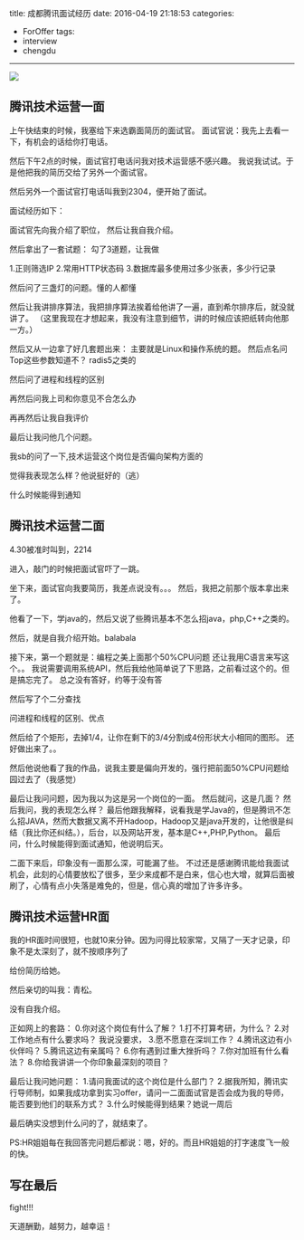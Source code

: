title: 成都腾讯面试经历
date: 2016-04-19 21:18:53
categories:
- ForOffer
tags:
- interview
- chengdu
---
![](http://ldc4.qiniudn.com/images/InterviewExperience/InterviewExperience-1.jpg)

<!--more-->
## 腾讯技术运营一面

上午快结束的时候，我塞给下来选霸面简历的面试官。
面试官说：我先上去看一下，有机会的话给你打电话。

然后下午2点的时候，面试官打电话问我对技术运营感不感兴趣。
我说我试试。于是他把我的简历交给了另外一个面试官。

然后另外一个面试官打电话叫我到2304，便开始了面试。

面试经历如下：

面试官先向我介绍了职位，
然后让我自我介绍。

然后拿出了一套试题：
勾了3道题，让我做

1.正则筛选IP
2.常用HTTP状态码
3.数据库最多使用过多少张表，多少行记录

然后问了三盏灯的问题。懂的人都懂

然后让我讲排序算法，我把排序算法挨着给他讲了一遍，直到希尔排序后，就没就讲了。
（这里我现在才想起来，我没有注意到细节，讲的时候应该把纸转向他那一方。）

然后又从一边拿了好几套题出来：
主要就是Linux和操作系统的题。
然后点名问Top这些参数知道不？
radis5之类的


然后问了进程和线程的区别

再然后问我上司和你意见不合怎么办

再再然后让我自我评价

最后让我问他几个问题。

我sb的问了一下,技术运营这个岗位是否偏向架构方面的

觉得我表现怎么样？他说挺好的（逃）

什么时候能得到通知

## 腾讯技术运营二面

4.30被准时叫到，2214

进入，敲门的时候把面试官吓了一跳。

坐下来，面试官向我要简历，我差点说没有。。。
然后，我把之前那个版本拿出来了。

他看了一下，学java的，然后又说了些腾讯基本不怎么招java，php,C++之类的。

然后，就是自我介绍开始。balabala

接下来，第一个题就是：编程之美上面那个50%CPU问题
还让我用C语言来写这个。。
我说需要调用系统API，然后我给他简单说了下思路，之前看过这个的。但是搞忘完了。
总之没有答好，约等于没有答

然后写了个二分查找

问进程和线程的区别、优点

然后给了个矩形，去掉1/4，让你在剩下的3/4分割成4份形状大小相同的图形。
还好做出来了。。

然后他说他看了我的作品，说我主要是偏向开发的，强行把前面50%CPU问题给园过去了（我感觉）

最后让我问问题，因为我以为这是另一个岗位的一面。
然后就问，这是几面？
然后我问，我的表现怎么样？
最后他跟我解释，说看我是学Java的，但是腾讯不怎么招JAVA，然而大数据又离不开Hadoop，Hadoop又是java开发的，让他很是纠结（我比你还纠结。），后台，以及网站开发，基本是C++,PHP,Python。
最后问，什么时候能得到面试通知，他说明后天。

二面下来后，印象没有一面那么深，可能漏了些。
不过还是感谢腾讯能给我面试机会，此刻的心情要放松了很多，至少来成都不是白来，信心也大增，就算后面被刷了，心情有点小失落是难免的，但是，信心真的增加了许多许多。

## 腾讯技术运营HR面
我的HR面时间很短，也就10来分钟。因为问得比较家常，又隔了一天才记录，印象不是太深刻了，就不按顺序列了

给份简历给她。

然后亲切的叫我：青松。

没有自我介绍。

正如网上的套路：
0.你对这个岗位有什么了解？
1.打不打算考研，为什么？
2.对工作地点有什么要求吗？
我说没要求，
3.愿不愿意在深圳工作？
4.腾讯这边有小伙伴吗？
5.腾讯这边有亲属吗？
6.你有遇到过重大挫折吗？
7.你对加班有什么看法？
8.你给我讲讲一个你印象最深刻的项目？


最后让我问她问题：
1.请问我面试的这个岗位是什么部门？
2.据我所知，腾讯实行导师制，如果我成功拿到实习offer，请问一二面面试官是否会成为我的导师，能否要到他们的联系方式？
3.什么时候能得到结果？她说一周后

最后确实没想到什么问的了，就结束了。

PS:HR姐姐每在我回答完问题后都说：嗯，好的。而且HR姐姐的打字速度飞一般的快。

## 写在最后

fight!!!

天道酬勤，越努力，越幸运！
